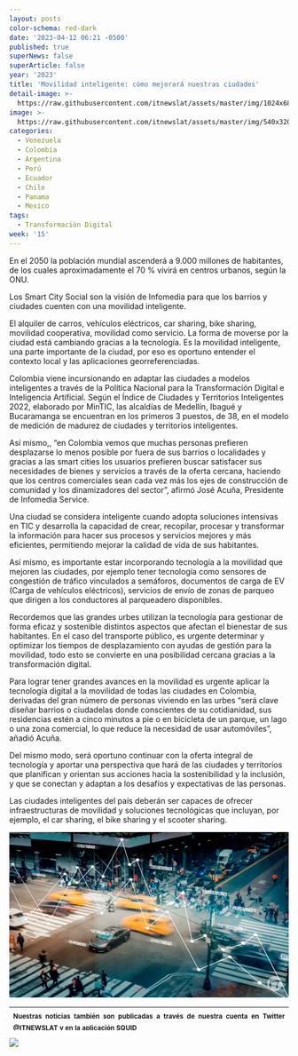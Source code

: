 ```yaml
---
layout: posts
color-schema: red-dark
date: '2023-04-12 06:21 -0500'
published: true
superNews: false
superArticle: false
year: '2023'
title: 'Movilidad inteligente: cómo mejorará nuestras ciudades'
detail-image: >-
  https://raw.githubusercontent.com/itnewslat/assets/master/img/1024x680/ciudad-grafica-g.jpg
image: >-
  https://raw.githubusercontent.com/itnewslat/assets/master/img/540x320/ciudad-grafica-p.jpg
categories:
  - Venezuela
  - Colombia
  - Argentina
  - Perú
  - Ecuador
  - Chile
  - Panama
  - Mexico
tags:
  - Transformación Digital
week: '15'
---
```

En el 2050 la población mundial ascenderá a 9.000 millones de habitantes, de los cuales aproximadamente el 70 % vivirá en centros urbanos, según la ONU.

Los Smart City Social son la visión de Infomedia para que los barrios y ciudades cuenten con una movilidad inteligente. 
 
El alquiler de carros, vehículos eléctricos, car sharing, bike sharing, movilidad cooperativa, movilidad como servicio. La forma de moverse por la ciudad está cambiando gracias a la tecnología. Es la movilidad inteligente, una parte importante de la ciudad, por eso es oportuno entender el contexto local y las aplicaciones georreferenciadas. 

Colombia viene incursionando en adaptar las ciudades a modelos inteligentes  a través de la Política Nacional para la Transformación Digital e Inteligencia Artificial. Según el Índice de Ciudades y Territorios Inteligentes 2022, elaborado por MinTIC, las alcaldías de Medellín, Ibagué y Bucaramanga se encuentran en los primeros 3 puestos, de 38, en el modelo de medición de madurez de ciudades y territorios inteligentes.

Así mismo,, “en Colombia vemos que muchas personas prefieren desplazarse lo menos posible por fuera de sus barrios o localidades y gracias a las smart cities los usuarios prefieren buscar satisfacer sus necesidades de bienes y servicios a través de la oferta cercana, haciendo que los centros comerciales sean cada vez más los ejes de construcción de comunidad y los dinamizadores del sector”, afirmó José Acuña, Presidente de Infomedia Service. 

Una ciudad se considera inteligente cuando adopta soluciones intensivas en TIC y desarrolla la capacidad de crear, recopilar, procesar y transformar la información para hacer sus procesos y servicios mejores y más eficientes, permitiendo mejorar la calidad de vida de sus habitantes.

Así mismo, es importante estar incorporando tecnología a la movilidad que mejoren las ciudades, por ejemplo tener tecnología como sensores de congestión de tráfico vinculados a semáforos, documentos de carga de EV (Carga de vehículos eléctricos), servicios de envío de zonas de parqueo que dirigen a los conductores al parqueadero disponibles. 

Recordemos que las grandes urbes utilizan la tecnología para gestionar de forma eficaz y sostenible distintos aspectos que afectan el bienestar de sus habitantes. En el caso del transporte público, es urgente determinar y  optimizar los tiempos de desplazamiento con ayudas de gestión para la movilidad, todo esto se convierte en una posibilidad cercana gracias a la transformación digital.

Para lograr tener grandes avances en la movilidad es urgente aplicar la tecnología digital a la movilidad de todas las ciudades en Colombia, derivadas del gran número de personas viviendo en las urbes “será clave diseñar barrios o ciudadelas donde conscientes de su cotidianidad, sus residencias estén a cinco minutos a pie o en bicicleta de un parque, un lago o una zona comercial, lo que reduce la necesidad de usar automóviles”, añadió Acuña. 

Del mismo modo, será oportuno continuar con la oferta integral de tecnología y aportar una perspectiva que hará de las ciudades y territorios que planifican y orientan sus acciones hacia la sostenibilidad y la inclusión, y que se conectan y adaptan a los desafíos y expectativas de las personas. 

Las ciudades inteligentes del país deberán ser capaces de ofrecer infraestructuras de movilidad y soluciones tecnológicas que incluyan, por ejemplo, el car sharing, el bike sharing y el scooter sharing.

![](https://raw.githubusercontent.com/itnewslat/assets/master/img/540x320/ciudad-grafica-p.jpg)

<table style="height: 42px;" width="569">
<tbody>
<tr>
<td style="text-align: justify;"><sub><strong>Nuestras noticias también son publicadas a través de nuestra cuenta en Twitter <a href="https://twitter.com/itnewslat?lang=es">@ITNEWSLAT</a> y en la aplicación <a href="https://squidapp.co/en/">SQUID</a></strong></sub></td>
</tr>
</tbody>
</table>
<img src="https://tracker.metricool.com/c3po.jpg?hash=56f88a41e39ab42c063cc51676587a04"/>